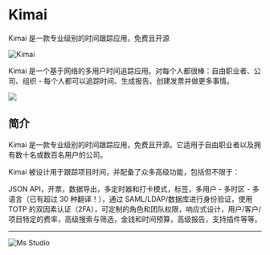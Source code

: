 # Kimai

Kimai 是一款专业级别的时间跟踪应用，免费且开源

![Kimai](https://file.lifebus.top/imgs/kimai_cover.png)

Kimai 是一个基于网络的多用户时间追踪应用。对每个人都很棒：自由职业者、公司、组织 - 每个人都可以追踪时间、生成报告、创建发票并做更多事情。

![](https://img.shields.io/badge/%E6%96%B0%E7%96%86%E8%90%8C%E6%A3%AE%E8%BD%AF%E4%BB%B6%E5%BC%80%E5%8F%91%E5%B7%A5%E4%BD%9C%E5%AE%A4-%E6%8F%90%E4%BE%9B%E6%8A%80%E6%9C%AF%E6%94%AF%E6%8C%81-blue)

## 简介

Kimai 是一款专业级别的时间跟踪应用，免费且开源。它适用于自由职业者以及拥有数十名或数百名用户的公司。

Kimai 被设计用于跟踪项目时间，并配备了众多高级功能，包括但不限于：

JSON API，开票，数据导出，多定时器和打卡模式，标签，多用户 - 多时区 - 多语言（已有超过 30 种翻译！），通过 SAML/LDAP/数据库进行身份验证，使用
TOTP 的双因素认证（2FA），可定制的角色和团队权限，响应式设计，用户/客户/项目特定的费率，高级搜索与筛选，金钱和时间预算，高级报告，支持插件等等。

---

![Ms Studio](https://file.lifebus.top/imgs/ms_blank_001.png)
